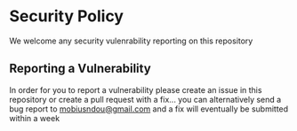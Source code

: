 # Security Policy

We welcome any security vulenrability reporting on this repository

## Reporting a Vulnerability
In order for you to report a vulnerability please create an issue in this repository or create a pull request with a fix...
you can alternatively send a bug report to mobiusndou@gmail.com and a fix will eventually be submitted within a week

